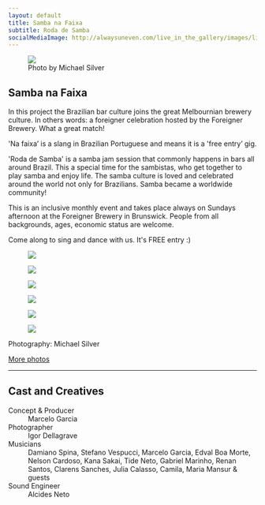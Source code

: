 ```yaml
---
layout: default
title: Samba na Faixa
subtitle: Roda de Samba
socialMediaImage: http://alwaysuneven.com/live_in_the_gallery/images/live_in_the_gallery_2_edition.jpg
---
```


<figure class="figure float-right ml-3 mb-3">
  <img class="img-fluid" src="images/live_in_the_gallery_artist.jpg" />
  <figcaption class="figure-caption mt-1">Photo by Michael Silver</figcaption>
</figure>


## Samba na Faixa 

In this project the Brazilian bar culture joins the great Melbournian brewery culture. In others words: a foreigner celebration hosted by the Foreigner Brewery. What a great match! 

'Na faixa’ is a slang in Brazilian Portuguese and means it is a 'free entry’ gig.

'Roda de Samba' is a samba jam session that commonly happens in bars all around Brazil. This a special time for the sambistas, who get together to play samba and enjoy life. The samba culture is loved and celebrated around the world not only for Brazilians. Samba became a worldwide community!

This is an inclusive monthly event and takes place always on Sundays afternoon at the Foreigner Brewery in Brunswick. People from all backgrounds, ages, economic status are welcome.

Come along to sing and dance with us. It's FREE entry :) 

<div class="row">
  
  <figure class=" col-lg-6 col-md-6">
      <img class="img-fluid" src="images/live_in_the_gallery_artwork1.jpg">
  </figure>
  <figure class=" col-lg-6 col-md-6">
      <img class="img-fluid" src="images/live_in_the_gallery_artwork2.jpg">
  </figure>
  <figure class=" col-lg-6 col-md-6">
      <img class="img-fluid" src="images/live_in_the_gallery_crowd1.jpg">
  </figure>
  <figure class=" col-lg-6 col-md-6">
      <img class="img-fluid" src="images/live_in_the_gallery_tide.jpg">
  </figure>
  <figure class=" col-lg-6 col-md-6">
      <img class="img-fluid" src="images/live_in_the_gallery_dance1.jpg">
  </figure>
  <figure class=" col-lg-6 col-md-6">
      <img class="img-fluid" src="images/live_in_the_gallery_dance2.jpg">
  </figure>
    <div class="col-12">
    <p class="lead">
      Photography: Michael Silver
    </p>
  </div>
</div>

[More photos](https://www.facebook.com/pg/alwaysuneven/photos/?tab=album&album_id=446209709456966)

<hr>    
 <h2 class="content-subhead">Cast and Creatives</h2>     

<dl class="row">
  <dt class="col-6">Concept &amp Producer </dt>
  <dd class="col-6">Marcelo Garcia</dd>

  <dt class="col-6">Photographer</dt>
  <dd class="col-6">Igor Dellagrave</dd>

  <dt class="col-6">Musicians</dt>
  <dd class="col-6">Damiano Spina, Stefano Vespucci, Marcelo Garcia, Edval Boa Morte, Nelson Cardoso, Kana Sakai, Tide Neto, Gabriel Marinho, Renan Santos, Clarens Sanches, Julia Calasso, Camila, Maria Mansur &amp guests </dd>

  <dt class="col-6">Sound Engineer</dt>
  <dd class="col-6">Alcides Neto</dd>

</dl>
